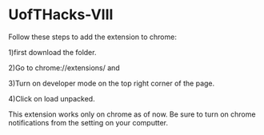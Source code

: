 # UofTHacks-VIII

Follow these steps to add the extension to chrome:

  1)first download the folder. 

  2)Go to chrome://extensions/ and 

  3)Turn on developer mode on the top right corner of the page.
  
  4)Click on load unpacked.
 
 This extension works only on chrome as of now. Be sure to turn on chrome notifications from the setting on your computter.
